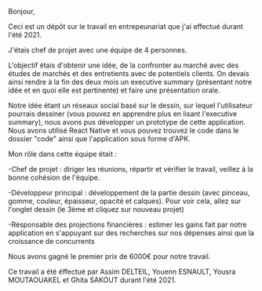 Bonjour, 

Ceci est un dépôt sur le travail en entrepeunariat que j'ai effectué durant l'été 2021. 

J'étais chef de projet avec une équipe de 4 personnes. 

L'objectif étais d'obtenir une idée, de la confronter au marché avec des études de marchés et des entretients avec de potentiels clients. On devais ainsi rendre à la fin des deux mois un executive summary (présentant notre idée et en quoi elle est pertinente) et faire une présentation orale. 

Notre idée étant un réseaux social basé sur le dessin, sur lequel l'utilisateur pourrais dessiner (vous pouvez en apprendre plus en lisant l'executive summary), nous avons pus développer un prototype de cette application. Nous avons utilisé React Native et vous pouvez trouvez le code dans le dossier "code" ainsi que l'application sous forme d'APK. 

Mon rôle dans cette équipe était : 

-Chef de projet : diriger les réunions, répartir et vérifier le travail, veillez à la bonne cohésion de l'équipe.
 
-Développeur principal : développement de la partie dessin (avec pinceau, gomme, couleur, épaisseur, opacité et calques). Pour voir cela, allez sur l'onglet dessin (le 3ème et cliquez sur nouveau projet)

-Résponsable des projections financières : estimer les gains fait par notre application en s'appuyant sur des recherches sur nos dépenses ainsi que la croissance de concurrents 

Nous avons gagné le premier prix de 6000€ pour notre travail. 

Ce travail a été éffectué par Assim DELTEIL, Youenn ESNAULT, Yousra MOUTAOUAKEL et Ghita SAKOUT durant l'été 2021. 

